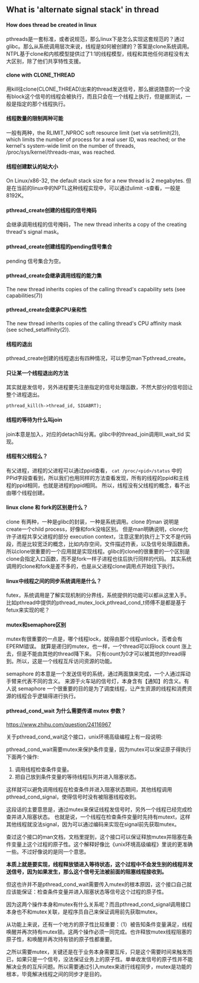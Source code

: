 ## What is 'alternate signal stack' in thread

#### How does thread be created in linux
pthreads是一套标准，或者说规范，那么linux下是怎么实现这套规范的？通过glibc。那么从系统调用层次来说，线程是如何被创建的？答案是clone系统调用。NTPL基于clone和内核模型提供过了1:1的线程模型，线程和其他任何进程没有太大区别，除了他们共享特性支援。

#### clone with CLONE_THREAD
用kill往clone(CLONE_THREAD)出来的thread发送信号，那么据说随意的一个没有block这个信号的线程会被执行，而且只会在一个线程上执行，但是据测试，一般是指定的那个线程执行。

#### 线程数量的限制两种可能
一般有两种，the RLIMIT_NPROC soft resource limit (set via setrlimit(2)),  which  limits  the  number  of  process  for  a  real  user  ID,  was  reached;
or the kernel's system-wide limit on the number of threads, /proc/sys/kernel/threads-max, was reached.

#### 线程创建默认的站大小
On Linux/x86-32, the default stack size for a new thread is 2 megabytes. 但是在当前的linux中的NPTL这种线程实现中，可以通过ulimit -s查看，一般是8192K。

#### pthread_create创建的线程的信号掩码
会继承调用线程的信号掩码，The new thread inherits a copy of the creating thread's signal mask。

#### pthread_create创建线程的pending信号集合
pending 信号集合为空。

#### pthread_create会继承调用线程的能力集
The new thread inherits copies of the calling thread's capability sets  (see  capabilities(7))

#### pthread_create会继承CPU亲和性
The new thread inherits copies of the calling thread's CPU  affinity  mask  (see sched_setaffinity(2)).

#### 线程的退出
pthread_create创建的线程退出有四种情况，可以参见man下pthread_create。

#### 只让某一个线程退出的方法
其实就是发信号，另外进程要先注册指定的信号处理函数，不然大部分的信号回让整个进程退出。
```
pthread_kill(h->thread_id, SIGABRT);
```

#### 线程的等待为什么叫join
join本意是加入，对应的detach叫分离。glibc中的thread_join调用lll_wait_tid 实现。

#### 线程有父线程么？
有父进程，进程的父进程可以通过ppid查看， ```cat /proc/<pid>/status``` 中的PPid字段查看到，所以我们也用同样的方法查看发现，所有的线程的ppid和主线程的ppid相同，也就是进程的ppid相同。
所以，线程没有父线程的概念，看不出由哪个线程创建。

#### linux clone 和 fork的区别是什么？
clone 有两种，一种是glibc的封装，一种是系统调用。clone 的man 说明是create一个child process，好像和fork没啥区别。
但是man明确说明，clone允许子进程共享父进程的部分 execution context，注意这里的执行上下文不是代码段，而是比较宽泛的概念，比如内存空间，文件描述符表，以及信号处理函数表。
所以clone很重要的一个应用就是实现线程。glibc的clone的很重要的一个区别是clone会指定入口函数，而不是fork一样子进程也往后执行同样的代码。
其实系统调用的clone和fork是差不多的，也是从父进程clone调用点开始往下执行。

#### linux中线程之间的同步系统调用是什么？
futex，系统调用是了解实现机制的分界线，系统提供的功能可以都从这里入手。比如pthread中提供的pthread_mutex_lock,pthread_cond_t师傅不是都是基于fetux来实现的呢？

#### mutex和semaphore区别
mutex有很重要的一点是，哪个线程lock，就得由那个线程unlock，否者会有EPERM错误。
就算是递归的mutex，也一样，一个thread可以将lock count 涨上去，但是不能由其他的thread降下来。
只有count为0才可以被其他的thread得到。所以，这是一个线程互斥访问资源的功能。

semaphore 的本意是一个发送信号的系统，通过两面旗来完成，一个人通过挥动手臂来代表不同的含义。
来源于火车站的信号灯，本身含有【通知】的含义。有人说 semaphore 一个很重要的目的是为了调度线程，让产生资源的线程和消费资源的线程合乎逻辑得进行执行。


#### pthread_cond_wait 为什么需要传递 mutex 参数？

https://www.zhihu.com/question/24116967

关于pthread_cond_wait这个接口，unix环境高级编程上有一段说明:

pthread_cond_wait需要mutex来保护条件变量，因为mutex可以保证原子得执行下面两个操作:

1. 调用线程检查条件变量。
2. 把自己放到条件变量的等待线程队列并进入阻塞状态。

这样就可以避免调用线程在检查条件并进入阻塞状态期间，其他线程调用pthread_cond_signal，使得信号时没有被阻塞线程收到。

这段话的主要意思是，通过mutex来保证线程发信号时，另外一个线程已经完成检查并进入阻塞状态。
也就是说，一个线程在检查条件变量时先持有mutext，这样其他线程就没法signal，因为可以通过编码来实现在signal前先获取mutex。


查过这个接口的man文档，文档里提到，这个接口可以保证释放mutex并阻塞在条件变量上这个过程的原子性。这个解释好像比《unix环境高级编程》里说的更准确一些。不过好像说的是同一个意思。

**本质上就是要实现，线程释放锁进入等待状态，这个过程中不会发生别的线程并发送信号，因为如果发生，那么这个信号无法被前面的阻塞线程接收到。**

但这也许并不是pthread_cond_wait需要传入mutex的根本原因，这个接口自己就应该能保证：检查条件变量并进入阻塞状态等信号这个过程的原子性。

因为这两个操作本身和mutex有什么关系呢？而且pthread_cond_signal调用接口本身也不和mutex关联，是程序员自己来保证调用前先获取mutex。


从功能上来说，还有一个地方的原子性比较重要：（1）被告知条件变量满足，线程唤醒并再次持有mutex锁。这两个操作必须一同完成。也许释放mutex线程阻塞的原子性，和唤醒并再次持有锁的原子性都重要。

之所以需要mutex，关键还是在于业务本身需要互斥，只是这个需要时间来触发而已，如果只是一个信号，没法保证业务上的原子性。单单收发信号的原子性并不能解决业务的互斥问题。所以需要通过引入mutex来进行线程同步，mutex是功能的根本，毕竟解决线程之间的同步才是目的。
